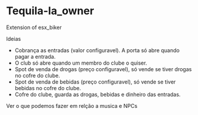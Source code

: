 # Tequila-la_owner
Extension of esx_biker

Ideias 
- Cobrança as entradas (valor configuravel). A porta só abre quando pagar a entrada.
- O club só abre quando um membro do clube o quiser.
- Spot de venda de drogas (preço configuravel), só vende se tiver drogas no cofre do clube.
- Spot de venda de bebidas (preço configuravel), só vende se tiver bebidas no cofre do clube.
- Cofre do clube, guarda as drogas, bebidas e dinheiro das entradas.

Ver o que podemos fazer em relção a musica e NPCs

